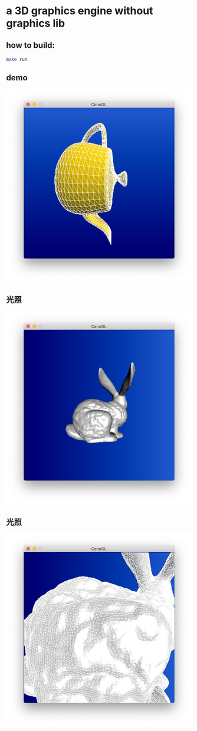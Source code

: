 # a 3D graphics engine without graphics lib

## how to build:
``` bash
make run
```
## demo
![demo1](https://raw.githubusercontent.com/CenoOS/CenoGL/master/img/demo1.jpg)

## 光照
![demo1](https://raw.githubusercontent.com/CenoOS/CenoGL/master/img/demo2.jpg)

## 光照
![demo1](https://raw.githubusercontent.com/CenoOS/CenoGL/master/img/demo3.jpg)
